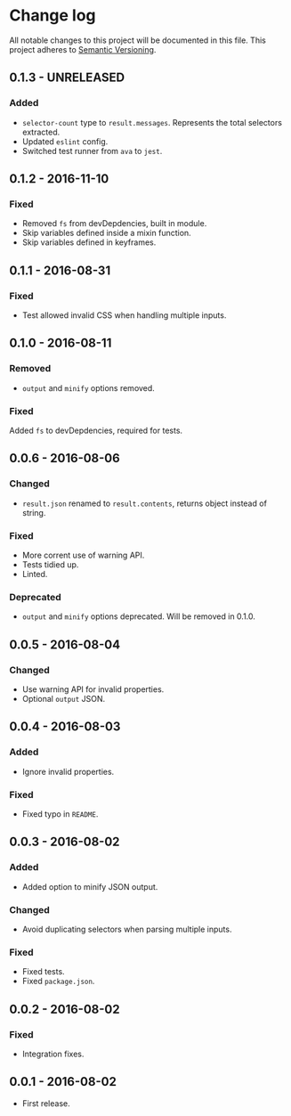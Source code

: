 # Change log
All notable changes to this project will be documented in this file.
This project adheres to [Semantic Versioning](http://semver.org/).

## 0.1.3 - UNRELEASED
### Added
- `selector-count` type to `result.messages`. Represents the total selectors extracted.
- Updated `eslint` config.
- Switched test runner from `ava` to `jest`.

## 0.1.2 - 2016-11-10
### Fixed
- Removed `fs` from devDepdencies, built in module.
- Skip variables defined inside a mixin function.
- Skip variables defined in keyframes.

## 0.1.1 - 2016-08-31
### Fixed
- Test allowed invalid CSS when handling multiple inputs.

## 0.1.0 - 2016-08-11
### Removed
- `output` and `minify` options removed.

### Fixed
Added `fs` to devDepdencies, required for tests.

## 0.0.6 - 2016-08-06
### Changed
- `result.json` renamed to `result.contents`, returns object instead of string.

### Fixed
- More corrent use of warning API.
- Tests tidied up.
- Linted.

### Deprecated
- `output` and `minify` options deprecated. Will be removed in 0.1.0.

## 0.0.5 - 2016-08-04
### Changed
- Use warning API for invalid properties.
- Optional `output` JSON.

## 0.0.4 - 2016-08-03
### Added
- Ignore invalid properties.

### Fixed
- Fixed typo in `README`.

## 0.0.3 - 2016-08-02
### Added
- Added option to minify JSON output.

### Changed
- Avoid duplicating selectors when parsing multiple inputs.

### Fixed
- Fixed tests.
- Fixed `package.json`.

## 0.0.2 - 2016-08-02
### Fixed
- Integration fixes.

## 0.0.1 - 2016-08-02
- First release.
